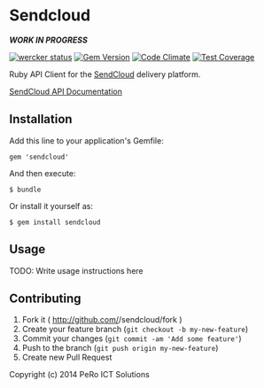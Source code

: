 # Sendcloud

***WORK IN PROGRESS***

[![wercker status](https://app.wercker.com/status/03866f33222cc05a0e18eb2aac723f5c/m "wercker status")](https://app.wercker.com/project/bykey/03866f33222cc05a0e18eb2aac723f5c)
[![Gem Version](https://badge.fury.io/rb/sendcloud.svg)](http://badge.fury.io/rb/sendcloud)
[![Code Climate](https://codeclimate.com/github/pero-ict-solutions/sendcloud/badges/gpa.svg)](https://codeclimate.com/github/pero-ict-solutions/sendcloud)
[![Test Coverage](https://codeclimate.com/github/pero-ict-solutions/sendcloud/badges/coverage.svg)](https://codeclimate.com/github/pero-ict-solutions/sendcloud)


Ruby API Client for the [SendCloud](https://www.sendcloud.nl) delivery platform.

[SendCloud API Documentation](git@github.com:pero-ict-solutions/sendcloud.git)

## Installation

Add this line to your application's Gemfile:

    gem 'sendcloud'

And then execute:

    $ bundle

Or install it yourself as:

    $ gem install sendcloud

## Usage

TODO: Write usage instructions here

## Contributing

1. Fork it ( http://github.com/<my-github-username>/sendcloud/fork )
2. Create your feature branch (`git checkout -b my-new-feature`)
3. Commit your changes (`git commit -am 'Add some feature'`)
4. Push to the branch (`git push origin my-new-feature`)
5. Create new Pull Request


Copyright (c) 2014 PeRo ICT Solutions
